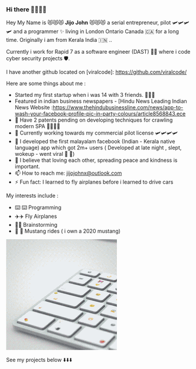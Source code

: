 ### Hi there 👋👋👋👋


Hey My Name is  😻😻😻 **Jijo John** 😻😻😻  a serial entrepreneur, pilot  🛩️🛩️🛩️🛩️ and a programmer ✨ living in London Ontario Canada 🇨🇦 for a long time. Originally i am from Kerala India 🇮🇳 ..

Currently i work for Rapid 7 as a software engineer (DAST) 🧑‍💻  where i code  cyber security projects 🛡️.  

I have another github located on [viralcode]: https://github.com/viralcode/

Here are some things about me : 

- Started my first startup when i was 14 with 3 friends. 🎎🎎🎎
- Featured in indian business newspapers - [Hindu News Leading Indian News Website :https://www.thehindubusinessline.com/news/app-to-wash-your-facebook-profile-pic-in-party-colours/article8568843.ece
- 🔭 Have 2 patents pending on developing techniques for crawling modern SPA  🧨🧨🧨🧨
- 🌱 Currently working towards my commercial pilot license 🛩️🛩️🛩️🛩️
- 👯 I developed the first malayalam facebook (Indian - Kerala native language) app which got 2m+ users ( Developed at late night , slept, wokeup  - went viral  🎇  🎇)
- 🤔 I believe that loving each other, spreading peace and kindness is important.
- 📫 How to reach me: jijojohnx@outlook.com
- ⚡ Fun fact:  I learned to fly airplanes before i learned to drive cars


My interests include : 

- ⌨️ ⌨️ Programming 
- ✈️✈️  Fly Airplanes
- 🙏🙏  Brainstorming 
- 🐎 🐎 Mustang rides ( i own a 2020 mustang)


![LOL](./gif.gif)


See my projects below  ⬇️⬇️⬇️ 